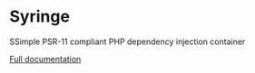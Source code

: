 # Syringe
SSimple PSR-11 compliant PHP dependency injection container

[Full documentation](http://shalvah.me/syringe)